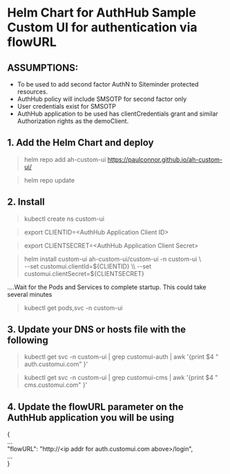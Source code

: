 # Helm Chart for AuthHub Sample Custom UI for authentication via flowURL

## ASSUMPTIONS:
- To be used to add second factor AuthN to Siteminder protected resources.
- AuthHub policy will include SMSOTP for second factor only
- User credentials exist for SMSOTP
- AuthHub application to be used has clientCredentials grant and similar Authorization rights as the demoClient.

## 1. Add the Helm Chart and deploy

> helm repo add ah-custom-ui https://paulconnor.github.io/ah-custom-ui/

> helm repo update


## 2. Install 

> kubectl create ns custom-ui

> export CLIENTID=\<AuthHub Application Client ID\>

> export CLIENTSECRET=\<AuthHub Application Client Secret\>

> helm install custom-ui ah-custom-ui/custom-ui -n custom-ui \\  
>     --set customui.clientId=${CLIENTID} \\  
>     --set customui.clientSecret=${CLIENTSECRET}

....Wait for the Pods and Services to complete startup. This could take several minutes 

> kubectl get pods,svc -n custom-ui


## 3. Update your DNS or hosts file with the following

> kubectl get svc -n custom-ui | grep customui-auth | awk '{print $4 " auth.customui.com" }'

> kubectl get svc -n custom-ui | grep customui-cms | awk '{print $4 " cms.customui.com" }'

## 4. Update the flowURL parameter on the AuthHub application you will be using

{  
  ...  
  "flowURL": "http://\<ip addr for auth.customui.com above\>/login",  
  ...  
}  
  
